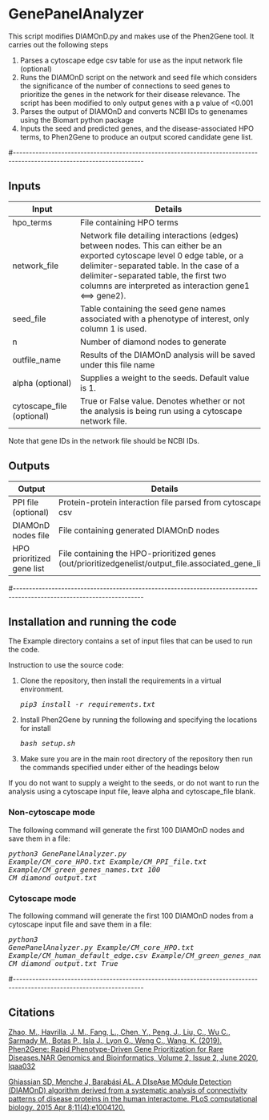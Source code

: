# GenePanelAnalyzer

This script modifies DIAMOnD.py and makes use of the Phen2Gene tool. It carries out the following steps
1. Parses a cytoscape edge csv table for use as the input network file (optional)
2. Runs the DIAMOnD script on the network and seed file which considers the significance of the number of connections
to seed genes to prioritize the genes in the network for their disease relevance. The script has been modified to only 
output genes with a p value of <0.001
3. Parses the output of DIAMOnD and converts NCBI IDs to genenames using the Biomart python package
4. Inputs the seed and predicted genes, and the disease-associated HPO terms, to Phen2Gene to produce an output scored
candidate gene list.

#----------------------------------------------------------------------------------------------------------------------
## Inputs
| Input                     | Details                                                                                                                                                                                                                                                                     |
|---------------------------|-----------------------------------------------------------------------------------------------------------------------------------------------------------------------------------------------------------------------------------------------------------------------------|
| hpo_terms                 | File containing HPO terms                                                                                                                                                                                                                                                   |
| network_file              | Network file detailing interactions (edges) between nodes. This can either be an exported cytoscape level 0 edge table, or a delimiter-separated table. In the case of a delimiter-separated table, the first two columns are interpreted as interaction gene1 <==> gene2). |
| seed_file                 | Table containing the seed gene names associated with a phenotype of interest, only column 1 is used.                                                                                                                                                                        |
| n                         | Number of diamond nodes to generate                                                                                                                                                                                                                                         |
| outfile_name              | Results of the DIAMOnD analysis will be saved under this file name                                                                                                                                                                                                          |
| alpha (optional)          | Supplies a weight to the seeds. Default value is 1.                                                                                                                                                                                                                         |
| cytoscape_file (optional) | True or False value. Denotes whether or not the analysis is being run using a cytoscape network file.                                                                                                                                                                       |

Note that gene IDs in the network file should be NCBI IDs.

## Outputs
| Output                    | Details                                                                                              |
|---------------------------|------------------------------------------------------------------------------------------------------|
| PPI file (optional)       | Protein-protein interaction file parsed from cytoscape csv                                           |
| DIAMOnD nodes file        | File containing generated DIAMOnD nodes                                                              |
| HPO prioritized gene list | File containing the HPO-prioritized genes (out/prioritizedgenelist/output_file.associated_gene_list) |

#----------------------------------------------------------------------------------------------------------------------
## Installation and running the code
The Example directory contains a set of input files that can be used to run the code.

Instruction to use the source code:
1. Clone the repository, then install the requirements in a virtual environment.
 <em><pre>pip3 install -r requirements.txt</pre></em>
2. Install Phen2Gene by running the following and specifying the locations for install
 <em><pre>bash setup.sh</pre></em>
3. Make sure you are in the main root directory of the repository then run the commands specified under either of the
headings below

If you do not want to supply a weight to the seeds, or do not want to run the analysis using a cytoscape input file, 
leave alpha and cytoscape_file blank.

### Non-cytoscape mode
The following command will generate the first 100 DIAMOnD nodes and save them in a file:
<em><pre>python3 GenePanelAnalyzer.py Example/CM_core_HPO.txt Example/CM_PPI_file.txt Example/CM_green_genes_names.txt 100 CM_diamond_output.txt</pre></em>

### Cytoscape mode
The following command will generate the first 100 DIAMOnD nodes from a cytoscape input file and save them in a file: 
<em><pre>python3 GenePanelAnalyzer.py Example/CM_core_HPO.txt Example/CM_human_default_edge.csv Example/CM_green_genes_names.txt 100 CM_diamond_output.txt True</pre></em>

#----------------------------------------------------------------------------------------------------------------------
## Citations

[Zhao, M., Havrilla, J. M., Fang, L., Chen, Y., Peng, J., Liu, C., Wu C., Sarmady M., Botas P., Isla J., Lyon G., 
Weng C., Wang, K. (2019). Phen2Gene: Rapid Phenotype-Driven Gene Prioritization for Rare Diseases.NAR Genomics and 
Bioinformatics, Volume 2, Issue 2, June 2020, lqaa032](https://doi.org/10.1093/nargab/lqaa032)

[Ghiassian SD, Menche J, Barabási AL. A DIseAse MOdule Detection (DIAMOnD) algorithm derived from a systematic analysis 
of connectivity patterns of disease proteins in the human interactome. PLoS computational biology. 2015 Apr 
8;11(4):e1004120.](https://doi.org/10.1371/journal.pcbi.1004120.g001)